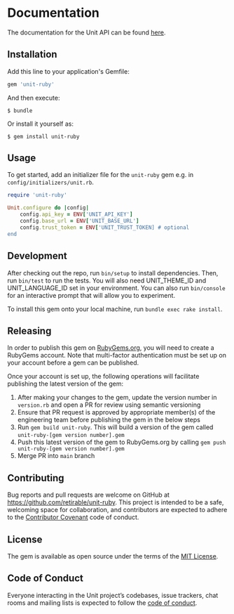 # Documentation

The documentation for the Unit API can be found [here](https://docs.unit.co/).

## Installation

Add this line to your application's Gemfile:

```ruby
gem 'unit-ruby'
```

And then execute:

    $ bundle

Or install it yourself as:

    $ gem install unit-ruby

## Usage

To get started, add an initializer file for the `unit-ruby` gem e.g. in `config/initializers/unit.rb`.

```Ruby
require 'unit-ruby'

Unit.configure do |config|
    config.api_key = ENV['UNIT_API_KEY']
    config.base_url = ENV['UNIT_BASE_URL']
    config.trust_token = ENV['UNIT_TRUST_TOKEN] # optional
end

```

## Development

After checking out the repo, run `bin/setup` to install dependencies. Then, run `bin/test` to run the tests. You will also need UNIT_THEME_ID and UNIT_LANGUAGE_ID set in your environment. You can also run `bin/console` for an interactive prompt that will allow you to experiment.

To install this gem onto your local machine, run `bundle exec rake install`.

## Releasing

In order to publish this gem on [RubyGems.org](https://rubygems.org/), you will need to create a RubyGems account. Note that multi-factor authentication must be set up on your account before a gem can be published.

Once your account is set up, the following operations will facilitate publishing the latest version of the gem:

1. After making your changes to the gem, update the version number in `version.rb` and open a PR for review using semantic versioning
2. Ensure that PR request is approved by appropriate member(s) of the engineering team before publishing the gem in the below steps
3. Run `gem build unit-ruby`. This will build a version of the gem called `unit-ruby-[gem version number].gem`
4. Push this latest version of the gem to RubyGems.org by calling `gem push unit-ruby-[gem version number].gem`
5. Merge PR into `main` branch

## Contributing

Bug reports and pull requests are welcome on GitHub at https://github.com/retirable/unit-ruby. This project is intended to be a safe, welcoming space for collaboration, and contributors are expected to adhere to the [Contributor Covenant](http://contributor-covenant.org) code of conduct.

## License

The gem is available as open source under the terms of the [MIT License](https://opensource.org/licenses/MIT).

## Code of Conduct

Everyone interacting in the Unit project’s codebases, issue trackers, chat rooms and mailing lists is expected to follow the [code of conduct](https://github.com/retirable/unit-ruby/blob/master/CODE_OF_CONDUCT.md).
